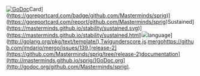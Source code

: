 [![GoDoc](https://img.shields.io/static/v1?label=godoc&message=reference&color=blue)](https://pkg.go.dev/github.com/Masterminds/sprig/v3)Card](https://goreportcard.com/badge/github.com/Masterminds/sprig)](https://goreportcard.com/report/github.com/Masterminds/sprig)Sustained](https://masterminds.github.io/stability/sustained.svg)](https://masterminds.github.io/stability/sustained.html)[![](https://github.com/Masterminds/sprig/workflows/Tests/badge.svg)](https://github.com/Masterminds/sprig/actions)language](http://golang.org/pkg/text/template/),[Twig](http://twig.sensiolabs.org/documentation)[underscore.js](http://underscorejs.org/).[mergo](https://github.com/imdario/mergo)https://github.com/imdario/mergo/issues/139.[release-2](https://github.com/Masterminds/sprig/tree/release-2)documentation](http://masterminds.github.io/sprig/)GoDoc.org](http://godoc.org/github.com/Masterminds/sprig).